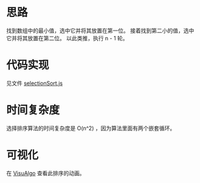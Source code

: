 # 思路

找到数组中的最小值，选中它并将其放置在第一位。
接着找到第二小的值，选中它并将其放置在第二位。
以此类推，执行 n - 1 轮。

# 代码实现

见文件 [selectionSort.js](../sort/selectionSort.js)

# 时间复杂度

选择排序算法的时间复杂度是 O(n^2) ，因为算法里面有两个嵌套循环。

# 可视化

在 [VisuAlgo](https://visualgo.net/en/sorting) 查看此排序的动画。